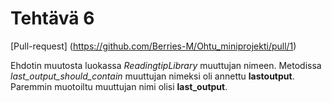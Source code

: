 # Tehtävä 6

[Pull-request] (https://github.com/Berries-M/Ohtu_miniprojekti/pull/1)

Ehdotin muutosta luokassa *ReadingtipLibrary* muuttujan nimeen. Metodissa *last_output_should_contain* muuttujan nimeksi oli annettu **lastoutput**. Paremmin muotoiltu muuttujan nimi olisi **last_output**.
